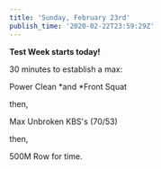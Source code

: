 ```yaml
---
title: 'Sunday, February 23rd'
publish_time: '2020-02-22T23:59:29Z'
---
```


**Test Week starts today!**

30 minutes to establish a max:

Power Clean *and *Front Squat

then,

Max Unbroken KBS's (70/53)

then,

500M Row for time.

